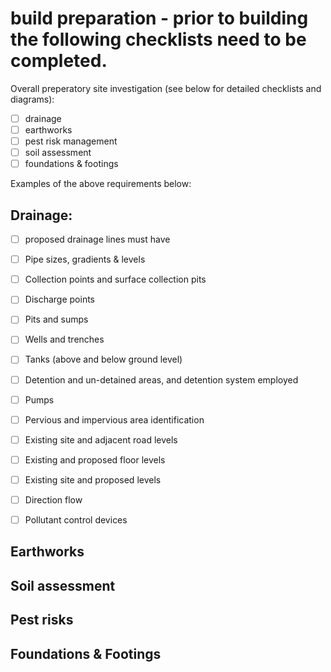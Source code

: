 # build preparation - prior to building the following checklists need to be completed.

Overall preperatory site investigation (see below for detailed checklists and diagrams):
- [ ] drainage
- [ ] earthworks
- [ ] pest risk management
- [ ] soil assessment
- [ ] foundations & footings

Examples of the above requirements below:

## Drainage: 

- [ ] proposed drainage lines must have 
- [ ] Pipe sizes, gradients & levels
- [ ] Collection points and surface collection pits
- [ ] Discharge points
- [ ] Pits and sumps
- [ ] Wells and trenches
- [ ] Tanks (above and below ground level)
- [ ] Detention and un-detained areas, and detention system employed
- [ ] Pumps
- [ ] Pervious and impervious area identification
- [ ] Existing site and adjacent road levels
- [ ] Existing and proposed floor levels
- [ ] Existing site and proposed levels
- [ ] Direction flow
- [ ] Pollutant control devices


## Earthworks

## Soil assessment 

## Pest risks

## Foundations & Footings
